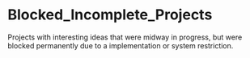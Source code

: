 # Blocked_Incomplete_Projects
Projects with interesting ideas that were midway in progress, but were blocked permanently due to a implementation or system restriction. 
